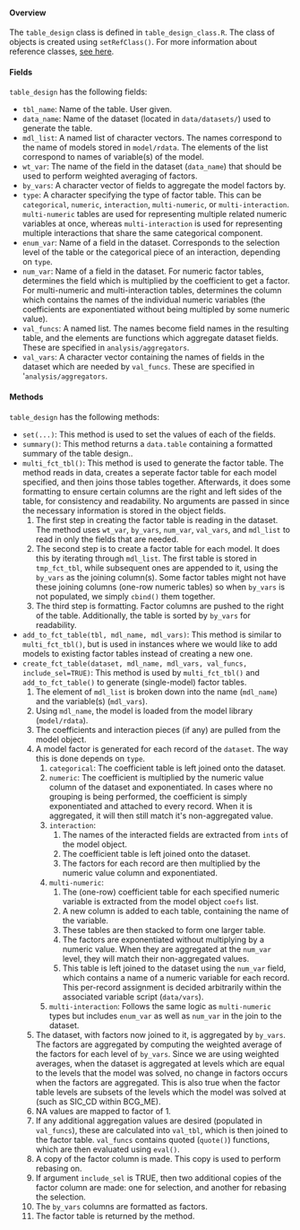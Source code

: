 #### **Overview**  
The `table_design` class is defined in `table_design_class.R`. The class of objects is created using `setRefClass()`.  For more information about reference classes, [see here](http://adv-r.had.co.nz/R5.html).

#### **Fields**
`table_design` has the following fields:
* `tbl_name`: Name of the table.  User given.
* `data_name`: Name of the dataset (located in `data/datasets/`) used to generate the table.
* `mdl_list`: A named list of character vectors. The names correspond to the name of models stored in `model/rdata`. The elements of the list correspond to names of variable(s) of the model.
* `wt_var`: The name of the field in the dataset (`data_name`) that should be used to perform weighted averaging of factors.
* `by_vars`: A character vector of fields to aggregate the model factors by.
* `type`: A character specifying the type of factor table.  This can be `categorical`, `numeric`, `interaction`, `multi-numeric`, or `multi-interaction`.  `multi-numeric` tables are used for representing multiple related numeric variables at once, whereas `multi-interaction` is used for representing multiple interactions that share the same categorical component.
* `enum_var`: Name of a field in the dataset. Corresponds to the selection level of the table or the categorical piece of an interaction, depending on `type`.
* `num_var`: Name of a field in the dataset. For numeric factor tables, determines the field which is multiplied by the coefficient to get a factor.  For multi-numeric and multi-interaction tables, determines the column which contains the names of the individual numeric variables (the coefficients are exponentiated without being multipled by some numeric value).
* `val_funcs`: A named list. The names become field names in the resulting table, and the elements are functions which aggregate dataset fields. These are specified in `analysis/aggregators`.
* `val_vars`: A character vector containing the names of fields in the dataset which are needed by `val_funcs`. These are specified in '`analysis/aggregators`.

#### **Methods**
`table_design` has the following methods:  
* `set(...)`: This method is used to set the values of each of the fields. 
* `summary()`: This method returns a `data.table` containing a formatted summary of the table design..
* `multi_fct_tbl()`: This method is used to generate the factor table. The method reads in data, creates a seperate factor table for each model specified, and then joins those tables together. Afterwards, it does some formatting to ensure certain columns are the right and left sides of the table, for consistency and readability. No arguments are passed in since the necessary information is stored in the object fields.
  1. The first step in creating the factor table is reading in the dataset. The method uses `wt_var`, `by_vars`, `num_var`, `val_vars`, and `mdl_list` to read in only the fields that are needed.
  2. The second step is to create a factor table for each model. It does this by iterating through `mdl_list`. The first table is stored in `tmp_fct_tbl`, while subsequent ones are appended to it, using the `by_vars` as the joining column(s). Some factor tables might not have these joining columns (one-row numeric tables) so when `by_vars` is not populated, we simply `cbind()` them together.
  3. The third step is formatting. Factor columns are pushed to the right of the table. Additionally, the table is sorted by `by_vars` for readability.
* `add_to_fct_table(tbl, mdl_name, mdl_vars)`: This method is similar to `multi_fct_tbl()`, but is used in instances where we would like to add models to existing factor tables instead of creating a new one.
* `create_fct_table(dataset, mdl_name, mdl_vars, val_funcs, include_sel=TRUE)`: This method is used by `multi_fct_tbl()` and `add_to_fct_table()` to generate (single-model) factor tables.
  1. The element of `mdl_list` is broken down into the name (`mdl_name`) and the variable(s) (`mdl_vars`).
  2. Using `mdl_name`, the model is loaded from the model library (`model/rdata`).
  3. The coefficients and interaction pieces (if any) are pulled from the model object.
  4. A model factor is generated for each record of the `dataset`. The way this is done depends on `type`.
      1. `categorical`: The coefficient table is left joined onto the dataset.
      2. `numeric`: The coefficient is multiplied by the numeric value column of the dataset and exponentiated. In cases where no grouping is being performed, the coefficient is simply exponentiated and attached to every record. When it is aggregated, it will then still match it's non-aggregated value.
      3. `interaction`: 
          1. The names of the interacted fields are extracted from `ints` of the model object. 
          2. The coefficient table is left joined onto the dataset. 
          3. The factors for each record are then multiplied by the numeric value column and exponentiated.
      4. `multi-numeric`: 
          1. The (one-row) coefficient table for each specified numeric variable is extracted from the model object `coefs` list. 
          2. A new column is added to each table, containing the name of the variable. 
          3. These tables are then stacked to form one larger table. 
          4. The factors are exponentiated without multiplying by a numeric value. When they are aggregated at the `num_var` level, they will match their non-aggregated values.
          5. This table is left joined to the dataset using the `num_var` field, which contains a name of a numeric variable for each record. This per-record assignment is decided arbitrarily within the associated variable script (`data/vars`).
      5. `multi-interaction`: Follows the same logic as `multi-numeric` types but includes `enum_var` as well as `num_var` in the join to the dataset.
  5. The dataset, with factors now joined to it, is aggregated by `by_vars`. The factors are aggregated by computing the weighted average of the factors for each level of `by_vars`. Since we are using weighted averages, when the dataset is aggregated at levels which are equal to the levels that the model was solved, no change in factors occurs when the factors are aggregated.  This is also true when the factor table levels are subsets of the levels which the model was solved at (such as SIC_CD within BCG_ME).
  6. NA values are mapped to factor of 1.
  7. If any additional aggregation values are desired (populated in `val_funcs`), these are calculated into `val_tbl`, which is then joined to the factor table. `val_funcs` contains quoted (`quote()`) functions, which are then evaluated using `eval()`.
  8. A copy of the factor column is made. This copy is used to perform rebasing on.
  9. If argument `include_sel` is TRUE, then two additional copies of the factor column are made: one for selection, and another for rebasing the selection.
  10. The `by_vars` columns are formatted as factors.
  11. The factor table is returned by the method.
